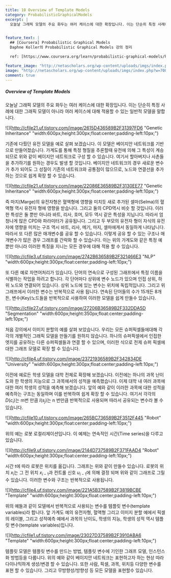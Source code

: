 ```yaml
---
title: 10 Overview of Template Models
category: ProbabilisticGraphicalModels
excerpt: |
  오늘날 그래픽 모델의 주요 화두는 여러 케이스에 대한 확장입니다. 이는 단순히 특정 사례에 대한 그래픽 모델이 아니라 여러 케이스에 대해 적용할 수 있는 일반적 모델을 말합니다. 


feature_text: |
  ## [Coursera] Probabilistic Graphical Models
  Daphne Koller의 Probabilistic Graphical Models 강의 정리

  ref: [https://www.coursera.org/learn/probabilistic-graphical-models/home](https://www.coursera.org/learn/probabilistic-graphical-models/home "coursera")

feature_image: "http://netascholars.org/wp-content/uploads/imgs/index.php?w=700&src=http://netascholars.org/wp-content/uploads/2013/04/9780262258357-1024x512.jpg"
image: "http://netascholars.org/wp-content/uploads/imgs/index.php?w=700&src=http://netascholars.org/wp-content/uploads/2013/04/9780262258357-1024x512.jpg"
comment: true
---
```



##### Overview of Template Models

오늘날 그래픽 모델의 주요 화두는 여러 케이스에 대한 확장입니다. 이는 단순히 특정 사례에 대한 그래픽 모델이 아니라 여러 케이스에 대해 적용할 수 있는 일반적 모델을 말합니다.

![](http://cfile21.uf.tistory.com/image/2615D436589B2F31397FD6 "Genetic Inheritance" "width:600px;height:300px;float:center;padding-left:10px;")

기존에 다뤘던 유전 모델을 예로 살펴 보겠습니다. 이 모델은 베이지안 네트워크를 기반으로 만들어졌습니다. 가계도를 통해 특정 형질을 추론할때 유전에 의해 그 특성이 계승 되므로 위와 같이 베이지안 네트워크로 구성 할 수 있습니다. 여기서 할아버지나 사촌들을 추가하기를 원하는 경우도 발생 할 것입니다. 베이지안 네트워크의 경우 새로운 변수가 추가 되어도 그 성질이 기존의 네트워크와 공통점이 많으므로, 노드와 연결선을 추가 하는 것으로 쉽게 확장 할 수 있습니다.  

![](http://cfile21.uf.tistory.com/image/22086E36589B2F3130EE77 "Genetic Inheritance" "width:600px;height:300px;float:center;padding-left:10px;")

즉 마지(Marge)의 유전자형은 혈액형에 영향을 미치듯 새로 추가된 셀마(Selma)의 혈액형 역시 유전자 형에 영향을 받습니다. 그리고 둘의 CPD역시 비슷 할 것입니다. 이러한 특성은 둘 뿐만 아니라 바트, 리사, 호머, 모두 역시 같은 특성을 지닙니다.  따라서 엄청나게 많은 CPD와 파라미터가 공유됩니다. 그리고 두 부모의 유전자 형이 자식의 유전자에 영향을 미치는 구조 역시 바트, 리사, 메기, 마지, 셀마에게서 동일하게 나타납니다. 따라서 또 다른 많은 매개변수를 공유 할 수 있습니다. 이렇게 공유 할 수 있는 구조나 매개변수가 많은 경우 그래프를 간략화 할 수 있습니다. 이는 위의 가계도와 같은 특정 예 뿐만 아니라 이러한 특징을 지니는 모든 경우에 대해 적용 할 수 있습니다.   

![](http://cfile3.uf.tistory.com/image/2742B636589B2F321466E3 "NLP" "width:600px;height:300px;float:center;padding-left:10px;")

또 다른 예로 자연어처리가 있습니다.  단어의 연속으로 구성된 그래프에서 특정 이름을 식별하는 작업을 하려고 합니다. 각 단어마다 상위에 변수 노드가 있으며 인접 상위, 하위 노드와 연결되어 있습니다. 상위 노드에 있는 변수는 위치에 독립적입니다. 그리고 위 그래프에서 이러한 변수는 반복적으로 사용 됩니다. 연속된 단어들의 수가 15개든 8개든, 변수(Key)노드들을 반복적으로 사용하여 이러한 모델을 쉽게 만들수 있습니다.  

![](http://cfile27.uf.tistory.com/image/27206B36589B2F332DDA5D "Segmentation" "width:600px;height:350px;float:center;padding-left:10px;")

처음 강의에서 이미지 분할의 예를 살펴 보았습니다. 우리는 모든 슈퍼픽셀들에대해 각각의 개별적인 그래픽 모델을 만들기를 원하지 않습니다.  하나의 슈퍼픽셀에서 인접한 엣지를 공유하는 다른 슈퍼픽셀들과 연결 할 수 있으며, 이러한 식으로 전제 슈퍼 픽셀에 대한 그래프 모델로 확장 할 수 있습니다.  

![](http://cfile4.uf.tistory.com/image/23721936589B2F342834DE "University" "width:600px;height:300px;float:center;padding-left:10px;")

이전에 예로든 학생 모델을 대학 전체로 확장해 보겠습니다. 이전에는 하나의 과목 난이도와 한 학생의 지능으로 그 과목에서의 성적을 예측했습니다. 이제 대학 내 여러 과목에 대한 여러 학생의 성적을 예측해 보겠습니다. 앞의 예와 같이 이러한 과목에 대한 성적을 예측하는 구조는 동일하며 이를 반복하여 쉽게 확장 할 수 있습니다. 여기서 각각의 $D(c_i)$는 m번 만큼 $I(s_j)$는 n 번만큼 반복적으로 사용되며 따라서 공유되는 변수라 볼 수 있습니다.   

![](http://cfile10.uf.tistory.com/image/265BC736589B2F3512F445 "Robot" "width:600px;height:300px;float:center;padding-left:10px;")

위의 예는 로봇 로컬리제이션입니다. 이 예제는 연속적인 시간(Time series)을 다루고 있습니다.  

![](http://cfile9.uf.tistory.com/image/2144D737589B2F371FAAD4 "Robot" "width:600px;height:300px;float:center;padding-left:10px;")

시간 t에 따라 로봇은 위치를 옮깁니다. 그래프는 위와 같이 만들수 있습니다. 로봇의 위치 $x_i$는 그 전 위치 $x_{i-1}$과 컨트롤 신호 $u_{i-1}$에 의해 결정 되며 위와 같이 그래프로 그릴 수 있습니다. 이러한 변수와 구조는 반복적으로 사용됩니다. 

![](http://cfile4.uf.tistory.com/image/221A5B37589B2F3819BCBE "Template" "width:600px;height:300px;float:center;padding-left:10px;")

위의 예들과 같이 모델에서 반복적으로 사용되는 변수를 템플릿 변수(template variables)라 합니다. 앞 가계도 예의 유전자형, 혈액형 그리고 이미지 분할 예에서 픽셀의 레이블, 그리고 성적예측 예에서 과목의 난이도, 학생의 지능, 학생의 성적 역시 템플릿 변수(template variables)입니다.   

![](http://cfile1.uf.tistory.com/image/23027D37589B2F3910ABA6 "Template" "width:600px;height:300px;float:center;padding-left:10px;")

템플릿 모델은 템플릿 변수를 만드는 방법, 템플릿 변수에 기인한 그래프 모델, 인스턴스화 방법등을 다룹니다. 위의 예와 같이 베이지안 네트워크는 표현하고자 하는 현상 따라 다이나믹하게 생성/변경 할 수 있습니다. 또한 사람, 픽셀, 과목, 위치등 다양한 변수를 표현 할 수 있습니다. 그리고 무방향성/방향성 등 모든 모델을 표현할수 있습니다. 










